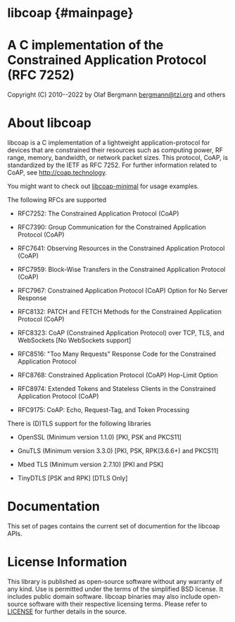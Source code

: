 libcoap                         {#mainpage}
=======

A C implementation of the Constrained Application Protocol (RFC 7252)
=====================================================================

Copyright (C) 2010--2022 by Olaf Bergmann <bergmann@tzi.org> and others

About libcoap
=============

libcoap is a C implementation of a lightweight application-protocol
for devices that are constrained their resources such as computing
power, RF range, memory, bandwidth, or network packet sizes. This
protocol, CoAP, is standardized by the IETF as RFC 7252. For further
information related to CoAP, see <http://coap.technology>.

You might want to check out
[libcoap-minimal](https://github.com/obgm/libcoap-minimal) for usage
examples.

The following RFCs are supported

* RFC7252: The Constrained Application Protocol (CoAP)

* RFC7390: Group Communication for the Constrained Application Protocol (CoAP)

* RFC7641: Observing Resources in the Constrained Application Protocol (CoAP)

* RFC7959: Block-Wise Transfers in the Constrained Application Protocol (CoAP)

* RFC7967: Constrained Application Protocol (CoAP) Option for No Server Response

* RFC8132: PATCH and FETCH Methods for the Constrained Application Protocol (CoAP)

* RFC8323: CoAP (Constrained Application Protocol) over TCP, TLS, and WebSockets
  [No WebSockets support]

* RFC8516: "Too Many Requests" Response Code for the Constrained Application Protocol

* RFC8768: Constrained Application Protocol (CoAP) Hop-Limit Option

* RFC8974: Extended Tokens and Stateless Clients in the Constrained Application Protocol (CoAP)

* RFC9175: CoAP: Echo, Request-Tag, and Token Processing

There is (D)TLS support for the following libraries

* OpenSSL (Minimum version 1.1.0) [PKI, PSK and PKCS11]

* GnuTLS (Minimum version 3.3.0) [PKI, PSK, RPK(3.6.6+) and PKCS11]

* Mbed TLS (Minimum version 2.7.10) [PKI and PSK]

* TinyDTLS [PSK and RPK] [DTLS Only]

Documentation
=============

This set of pages contains the current set of documention for the libcoap APIs.

License Information
===================

This library is published as open-source software without any warranty
of any kind. Use is permitted under the terms of the simplified BSD
license. It includes public domain software. libcoap binaries may also
include open-source software with their respective licensing terms.
Please refer to
[LICENSE](https://raw.githubusercontent.com/obgm/libcoap/develop/LICENSE)
for further details in the source.
